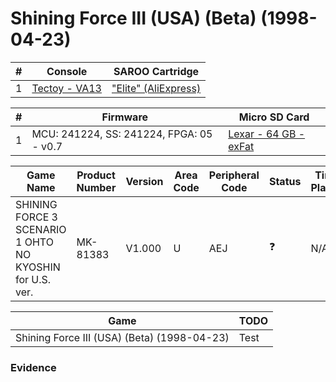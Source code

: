 # Shining Force III (USA) (Beta) (1998-04-23)

| #   | Console                                                      | SAROO Cartridge                                                                                 |
| --- | ------------------------------------------------------------ | ----------------------------------------------------------------------------------------------- |
| 1   | [Tectoy - VA13](../../../../../Info/Consoles/VA13/README.md) | ["Elite" (AliExpress)](../../../../../Info/Cartridges/GuangzhouSanStarOnlineShop/1.6/README.md) |

| #   | Firmware                                 | Micro SD Card                                                                   |
| --- | ---------------------------------------- | ------------------------------------------------------------------------------- |
| 1   | MCU: 241224, SS: 241224, FPGA: 05 - v0.7 | [Lexar - 64 GB - exFat](../../../../../Info/SdCards/Lexar/64GB/exfat/README.md) |

| Game Name                                                | Product Number | Version | Area Code | Peripheral Code | Status     | Time Played |
| -------------------------------------------------------- | -------------- | ------- | --------- | --------------- | ---------- | ----------- |
| SHINING FORCE 3 SCENARIO 1 OHTO NO KYOSHIN for U.S. ver. | MK-81383       | V1.000  | U         | AEJ             | :question: | N/A         |

| Game                                        | TODO |
| ------------------------------------------- | ---- |
| Shining Force III (USA) (Beta) (1998-04-23) | Test |

### Evidence

<!-- [![](https://img.youtube.com/vi/2CEptfeUl3k/0.jpg)](https://www.youtube.com/watch?v=2CEptfeUl3k) -->
